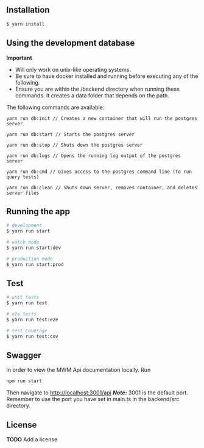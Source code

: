 ## Installation

```bash
$ yarn install
```

## Using the development database

**Important**

- Will only work on unix-like operating systems.
- Be sure to have docker installed and running before executing any of the following.
- Ensure you are within the /backend directory when running these commands. It creates a data folder that depends on the path.

The following commands are available:

```
yarn run db:init // Creates a new container that will run the postgres server

yarn run db:start // Starts the postgres server

yarn run db:stop // Shuts down the postgres server

yarn run db:logs // Opens the running log output of the postgres server

yarn run db:cmd // Gives access to the postgres command line (To run query tests)

yarn run db:clean // Shuts down server, removes container, and deletes server files
```

## Running the app

```bash
# development
$ yarn run start

# watch mode
$ yarn run start:dev

# production mode
$ yarn run start:prod
```

## Test

```bash
# unit tests
$ yarn run test

# e2e tests
$ yarn run test:e2e

# test coverage
$ yarn run test:cov
```

## Swagger

In order to view the MWM Api documentation locally. Run

```bash
npm run start
```

Then navigate to [http://localhost:3001/api](http://localhost:3001/api)
**_Note:_** 3001 is the default port. Remember to use the port you have set in main.ts in the backend/src directory.

## License

**TODO** Add a license
